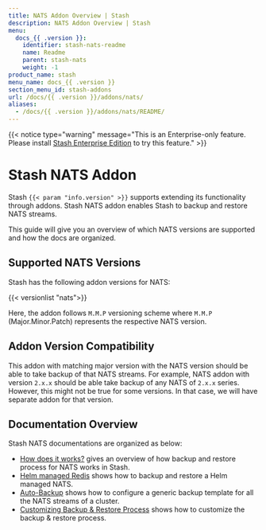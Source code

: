 ```yaml
---
title: NATS Addon Overview | Stash
description: NATS Addon Overview | Stash
menu:
  docs_{{ .version }}:
    identifier: stash-nats-readme
    name: Readme
    parent: stash-nats
    weight: -1
product_name: stash
menu_name: docs_{{ .version }}
section_menu_id: stash-addons
url: /docs/{{ .version }}/addons/nats/
aliases:
  - /docs/{{ .version }}/addons/nats/README/
---
```


{{< notice type="warning" message="This is an Enterprise-only feature. Please install [Stash Enterprise Edition](/docs/setup/install/enterprise.md) to try this feature." >}}

# Stash NATS Addon

Stash `{{< param "info.version" >}}` supports extending its functionality through addons. Stash NATS addon enables Stash to backup and restore NATS streams.

This guide will give you an overview of which NATS versions are supported and how the docs are organized.

## Supported NATS Versions

Stash has the following addon versions for NATS:

{{< versionlist "nats">}}

Here, the addon follows `M.M.P` versioning scheme where `M.M.P` (Major.Minor.Patch) represents the respective NATS version.

## Addon Version Compatibility

This addon with matching major version with the NATS version should be able to take backup of that NATS streams. For example, NATS addon with version `2.x.x` should be able take backup of any NATS of `2.x.x` series. However, this might not be true for some versions. In that case, we will have separate addon for that version.

## Documentation Overview

Stash NATS documentations are organized as below:

- [How does it works?](/docs/addons/nats/overview/index.md) gives an overview of how backup and restore process for NATS works in Stash.
- [Helm managed Redis](/docs/addons/nats/helm/index.md) shows how to backup and restore a Helm managed NATS.
- [Auto-Backup](/docs/addons/nats/auto-backup/index.md) shows how to configure a generic backup template for all the NATS streams of a cluster.
- [Customizing Backup & Restore Process](/docs/addons/nats/customization/index.md) shows how to customize the backup & restore process.
